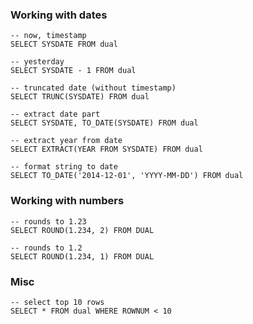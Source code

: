 ### Working with dates

    -- now, timestamp
    SELECT SYSDATE FROM dual
    
    -- yesterday
    SELECT SYSDATE - 1 FROM dual
    
    -- truncated date (without timestamp)
    SELECT TRUNC(SYSDATE) FROM dual
    
    -- extract date part
    SELECT SYSDATE, TO_DATE(SYSDATE) FROM dual
    
    -- extract year from date
    SELECT EXTRACT(YEAR FROM SYSDATE) FROM dual
    
    -- format string to date
    SELECT TO_DATE('2014-12-01', 'YYYY-MM-DD') FROM dual
    
### Working with numbers

    -- rounds to 1.23
    SELECT ROUND(1.234, 2) FROM DUAL

    -- rounds to 1.2
    SELECT ROUND(1.234, 1) FROM DUAL

### Misc

    -- select top 10 rows
    SELECT * FROM dual WHERE ROWNUM < 10
